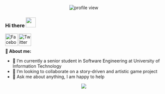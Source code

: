 <p align="center"><img src="https://komarev.com/ghpvc/?username=nlebachnlb&style=flat-square&color=blue" alt="profile view"></p>

### Hi there <img width="32" height="32" src="https://media.giphy.com/media/YSlD6I04v4s9pgwPcT/giphy.gif"/>

<a href="https://www.facebook.com/nlebachnlb">
  <img align="left" alt="Facebook" width="40" height="40" src="https://media.giphy.com/media/Q5i0sbSNRKdDMs4L4p/giphy.gif" />
</a>
<a href="https://twitter.com/nlebachnlb">
  <img align="left" alt="Twitter" width="40" height="40" src="https://media.giphy.com/media/H508mck9ufO9q6z76O/giphy.gif" />
</a>

<br/>
<br/>

**:boy:&nbsp;About me:**

- 🔭 I’m currently a senior student in Software Engineering at University of Information Technology
- 👯 I’m looking to collaborate on a story-driven and artistic game project 
- 💬 Ask me about anything, I am happy to help

<div align="center">
  <img src="https://media.giphy.com/media/ayMW3eqvuP00o/giphy.gif"/>
</div>

<br/>
